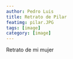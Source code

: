 ```yaml
---
author: Pedro Luis
title: Retrato de Pilar
featimg: pilar.JPG
tags: [image]
category: [image]
---
```

Retrato de mi mujer
